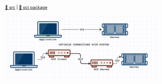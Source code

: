 [src/gh]: https://github.com/xtaci/kcptun.git "(MIT) (Languages: Go 73.6%, Shell 25.4%, Dockerfile 1.0%) A Stable & Secure Tunnel based on KCP with N:M multiplexing and FEC. Available for ARM, MIPS, 386 and AMD64。N:M 多重化と FEC を備えた KCP に基づく安定した安全なトンネル。 N:M 다중화 및 FEC를 사용하는 KCP 기반의 안정적이고 안전한 터널입니다. Un tunnel stable et sécurisé basé sur KCP avec multiplexage N:M et FEC."
[pkg.oci/dockerhub]: https://hub.docker.com/r/xtaci/kcptun

[👾 src][src/gh] | [🚀 oci package][pkg.oci/dockerhub]

[kcptun.png]: ./kcptun.png "kcptun describe"

![kcptun.png][kcptun.png]
